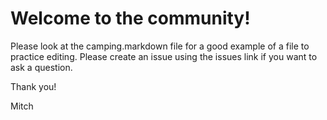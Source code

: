 Welcome to the community!
=================

Please look at the camping.markdown file for a good example of a file to practice editing. 
Please create an issue using the issues link if you want to ask a question.

Thank you!

Mitch
